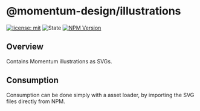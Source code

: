 # @momentum-design/illustrations

[![license: mit](https://img.shields.io/badge/License-MIT-blueviolet?style=flat-square)](https://github.com/momentum-design/momentum-design/blob/main/LICENSE) ![State](https://img.shields.io/badge/State-Stable-limegreen?style=flat-square) [![NPM Version](https://img.shields.io/npm/v/%40momentum-design%2Fillustrations)](https://www.npmjs.com/package/@momentum-design/illustrations)

## Overview

Contains Momentum illustrations as SVGs.

## Consumption

Consumption can be done simply with a asset loader, by importing the SVG files directly from NPM.
